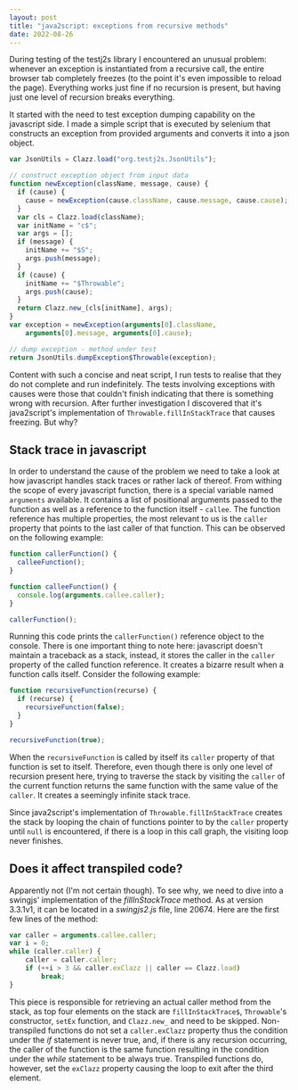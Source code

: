 ```yaml
---
layout: post
title: "java2script: exceptions from recursive methods"
date: 2022-08-26
---
```


During testing of the testj2s library I encountered an unusual problem:
whenever an exception is instantiated from a recursive call, the entire
browser tab completely freezes (to the point it's even impossible to
reload the page). Everything works just fine if no recursion is present,
but having just one level of recursion breaks everything.

It started with the need to test exception dumping capability
on the javascript side. I made a simple script that is executed by
selenium that constructs an exception from provided arguments and
converts it into a json object.

```javascript
var JsonUtils = Clazz.load("org.testj2s.JsonUtils");

// construct exception object from input data
function newException(className, message, cause) {
  if (cause) {
    cause = newException(cause.className, cause.message, cause.cause);
  }
  var cls = Clazz.load(className);
  var initName = "c$";
  var args = [];
  if (message) {
    initName += "$S";
    args.push(message);
  }
  if (cause) {
    initName += "$Throwable";
    args.push(cause);
  }
  return Clazz.new_(cls[initName], args);
}
var exception = newException(arguments[0].className,
    arguments[0].message, arguments[0].cause);

// dump exception - method under test
return JsonUtils.dumpException$Throwable(exception);
```

Content with such a concise and neat script, I run tests to realise that
they do not complete and run indefinitely. The tests involving
exceptions with causes were those that couldn't finish indicating that
there is something wrong with recursion. After further investigation
I discovered that it's java2script's implementation of
``Throwable.fillInStackTrace`` that causes freezing. But why?

## Stack trace in javascript

In order to understand the cause of the problem we need to take a
look at how javascript handles stack traces or rather lack of thereof.
From withing the scope of every javascript function, there is a special
variable named `arguments` available. It contains a list of positional
arguments passed to the function as well as a reference to the
function itself - ``callee``. The function reference has multiple
properties, the most relevant to us is the ``caller`` property
that points to the last caller of that function. 
This can be observed on the following example:

```javascript
function callerFunction() {
  calleeFunction();
}

function calleeFunction() {
  console.log(arguments.callee.caller);
}

callerFunction();
```

Running this code prints the ``callerFunction()`` reference object to the console.
There is one important thing to note here: javascript doesn't maintain a
traceback as a stack, instead, it stores the caller in the ``caller``
property of the called function reference. It creates a bizarre
result when a function calls itself.
Consider the following example:

```javascript
function recursiveFunction(recurse) {
  if (recurse) {
    recursiveFunction(false);
  }
}

recursiveFunction(true);
```

When the ``recursiveFunction`` is called by itself its ``caller``
property of that function is set to itself. Therefore, even though
there is only one level of recursion present here, trying to
traverse the stack by visiting the ``caller`` of the current function
returns the same function with the same value of the ``caller``.
It creates a seemingly infinite stack trace.

Since java2script's implementation of ``Throwable.fillInStackTrace``
creates the stack by looping the chain of functions pointer to by the
``caller`` property until ``null`` is encountered, if there is
a loop in this call graph, the visiting loop never finishes.

## Does it affect transpiled code?

Apparently not (I'm not certain though). To see why,
we need to dive into a swingjs' implementation of the *fillInStackTrace*
method. As at version 3.3.1v1, it can be located in a *swingjs2.js*
file, line 20674. Here are the first few lines of the method:

```javascript
var caller = arguments.callee.caller;
var i = 0;
while (caller.caller) {
	caller = caller.caller;
	if (++i > 3 && caller.exClazz || caller == Clazz.load)
		break;
}
```
This piece is responsible for retrieving an actual caller method from the stack,
as top four elements on the stack are ``fillInStackTrace$``,
``Throwable``'s constructor, ``setEx`` function, and ``Clazz.new_``
and need to be skipped.
Non-transpiled functions do not set a ``caller.exClazz`` property
thus the condition under the *if* statement is never true, and, 
if there is any recursion occurring, the
caller of the function is the same function resulting in the
condition under the *while* statement to be always true.
Transpiled functions do, however, set the ``exClazz`` property
causing the loop to exit after the third element.
